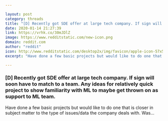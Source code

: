 ```yaml
---

layout: post
category: threads
title: "[D] Recently got SDE offer at large tech company. If sign will soon have to match to a team. Any ideas for relatively quick project to show familiarity with ML to maybe get thrown on as support to ML team."
date: 2020-01-14 21:27:39
link: https://vrhk.co/30mJDlZ
image: https://www.redditstatic.com/new-icon.png
domain: reddit.com
author: "reddit"
icon: http://www.redditstatic.com/desktop2x/img/favicon/apple-icon-57x57.png
excerpt: "Have done a few basic projects but would like to do one that is closer in subject matter to the type of issues/data the company deals with. Was..."

---
```


### [D] Recently got SDE offer at large tech company. If sign will soon have to match to a team. Any ideas for relatively quick project to show familiarity with ML to maybe get thrown on as support to ML team.

Have done a few basic projects but would like to do one that is closer in subject matter to the type of issues/data the company deals with. Was...